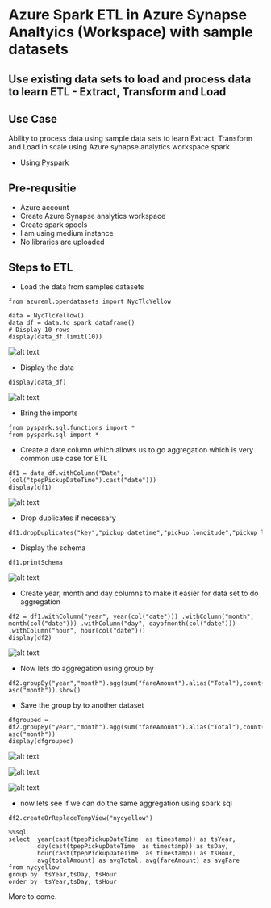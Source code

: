 # Azure Spark ETL in Azure Synapse Analtyics (Workspace) with sample datasets

## Use existing data sets to load and process data to learn ETL - Extract, Transform and Load

## Use Case

Ability to process data using sample data sets to learn Extract, Transform and Load in scale using Azure synapse analytics workspace spark. 

- Using Pyspark

## Pre-requsitie

- Azure account
- Create Azure Synapse analytics workspace
- Create spark spools
- I am using medium instance
- No libraries are uploaded

## Steps to ETL

- Load the data from samples datasets

```
from azureml.opendatasets import NycTlcYellow

data = NycTlcYellow()
data_df = data.to_spark_dataframe()
# Display 10 rows
display(data_df.limit(10))
```

![alt text](https://github.com/balakreshnan/synapseAnalytics/blob/master/images/etl0.jpg "ETL")

- Display the data

```
display(data_df)
```

![alt text](https://github.com/balakreshnan/synapseAnalytics/blob/master/images/etl1.jpg "ETL")

- Bring the imports

```
from pyspark.sql.functions import *
from pyspark.sql import *
```

- Create a date column which allows us to go aggregation which is very common use case for ETL

```
df1 = data_df.withColumn("Date", (col("tpepPickupDateTime").cast("date"))) 
display(df1)
```

![alt text](https://github.com/balakreshnan/synapseAnalytics/blob/master/images/etl2.jpg "ETL")

- Drop duplicates if necessary

```
df1.dropDuplicates("key","pickup_datetime","pickup_longitude","pickup_latitude","dropoff_longitude","dropoff_latitude")
```

- Display the schema

```
df1.printSchema
```

![alt text](https://github.com/balakreshnan/synapseAnalytics/blob/master/images/etl3.jpg "ETL")

- Create year, month and day columns to make it easier for data set to do aggregation

```
df2 = df1.withColumn("year", year(col("date"))) .withColumn("month", month(col("date"))) .withColumn("day", dayofmonth(col("date"))) .withColumn("hour", hour(col("date")))
display(df2)
```

![alt text](https://github.com/balakreshnan/synapseAnalytics/blob/master/images/etl4.jpg "ETL")

- Now lets do aggregation using group by

```
df2.groupBy("year","month").agg(sum("fareAmount").alias("Total"),count("vendorID").alias("Count")).sort(asc("year"), asc("month")).show()
```

- Save the group by to another dataset

```
dfgrouped = df2.groupBy("year","month").agg(sum("fareAmount").alias("Total"),count("vendorID").alias("Count")).sort(asc("year"), asc("month"))
display(dfgrouped)
```

![alt text](https://github.com/balakreshnan/synapseAnalytics/blob/master/images/etl5.jpg "ETL")

![alt text](https://github.com/balakreshnan/synapseAnalytics/blob/master/images/etl6.jpg "ETL")

![alt text](https://github.com/balakreshnan/synapseAnalytics/blob/master/images/etl7.jpg "ETL")

- now lets see if we can do the same aggregation using spark sql

```
df2.createOrReplaceTempView("nycyellow")
```

```
%%sql
select  year(cast(tpepPickupDateTime  as timestamp)) as tsYear,
        day(cast(tpepPickupDateTime  as timestamp)) as tsDay, 
        hour(cast(tpepPickupDateTime  as timestamp)) as tsHour,
        avg(totalAmount) as avgTotal, avg(fareAmount) as avgFare
from nycyellow
group by  tsYear,tsDay, tsHour
order by  tsYear,tsDay, tsHour
```

More to come.